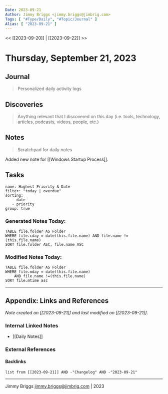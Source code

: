 ```yaml
---
Date: 2023-09-21
Author: Jimmy Briggs <jimmy.briggs@jimbrig.com>
Tags: [ "#Type/Daily", "#Topic/Journal" ]
Alias: [ "2023-09-21" ]
---
```


<< [[2023-09-20]] | [[2023-09-22]] >>

# Thursday, September 21, 2023

## Journal

> Personalized daily activity logs

## Discoveries

> Anything relevant that I discovered on this day (i.e. tools, technology, articles, podcasts, videos, people, etc.)

## Notes

> Scratchpad for daily notes

Added new note for [[Windows Startup Process]].

## Tasks

```todoist
name: Highest Priority & Date
filter: "today | overdue"
sorting: 
   - date
   - priority
group: true
```


### Generated Notes Today:

```dataview
TABLE file.folder AS Folder 
WHERE file.cday = date(this.file.name) AND file.name !=(this.file.name) 
SORT file.folder ASC, file.name ASC
```

### Modified Notes Today:

```dataview
TABLE file.folder AS Folder
WHERE file.mday = date(this.file.name) 
	AND file.name !=(this.file.name)
SORT file.mtime asc
```

***

## Appendix: Links and References

*Note created on [[2023-09-21]] and last modified on [[2023-09-21]].*

### Internal Linked Notes

- [[Daily Notes]]

### External References

#### Backlinks

```dataview
list from [[2023-09-21]] AND -"Changelog" AND -"2023-09-21"
```


***

Jimmy Briggs <jimmy.briggs@jimbrig.com> | 2023